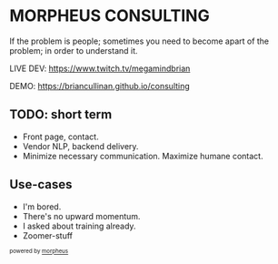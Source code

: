# MORPHEUS CONSULTING

If the problem is people; 
sometimes you need to become apart of the problem; 
in order to understand it.

LIVE DEV: https://www.twitch.tv/megamindbrian

DEMO: https://briancullinan.github.io/consulting

## TODO: short term
* Front page, contact.
* Vendor NLP, backend delivery.
* Minimize necessary communication. Maximize humane contact.

## Use-cases
* I'm bored.
* There's no upward momentum.
* I asked about training already.
* Zoomer-stuff

<sup><sub>powered by [morpheus](https://github.com/briancullinan/morpheus)</sub></sup>

